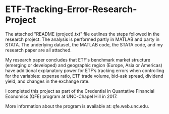 # ETF-Tracking-Error-Research-Project
The attached "README (project).txt" file outlines the steps followed in the research project. The analysis is performed partly in MATLAB and party in STATA. The underlying dataset, the MATLAB code, the STATA code, and my research paper are all attached.  

My research paper concludes that ETF's benchmark market structure (emerging or developed) and geographic region (Europe, Asia or Americas) have additional explanatory power for ETF’s tracking errors when controlling for the variables: expense ratio, ETF trade volume, bid-ask spread, dividend yield, and changes in the exchange rate.

I completed this project as part of the Credential in Quantative Financial Economics (QFE) program at UNC-Chapel Hill in 2017. 

More information about the program is available at: qfe.web.unc.edu. 




